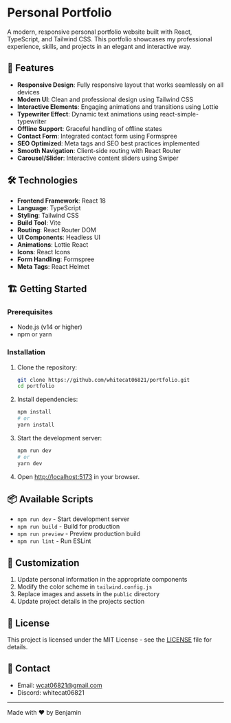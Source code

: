 # Personal Portfolio

A modern, responsive personal portfolio website built with React, TypeScript, and Tailwind CSS. This portfolio showcases my professional experience, skills, and projects in an elegant and interactive way.

## 🚀 Features

- **Responsive Design**: Fully responsive layout that works seamlessly on all devices
- **Modern UI**: Clean and professional design using Tailwind CSS
- **Interactive Elements**: Engaging animations and transitions using Lottie
- **Typewriter Effect**: Dynamic text animations using react-simple-typewriter
- **Offline Support**: Graceful handling of offline states
- **Contact Form**: Integrated contact form using Formspree
- **SEO Optimized**: Meta tags and SEO best practices implemented
- **Smooth Navigation**: Client-side routing with React Router
- **Carousel/Slider**: Interactive content sliders using Swiper

## 🛠️ Technologies

- **Frontend Framework**: React 18
- **Language**: TypeScript
- **Styling**: Tailwind CSS
- **Build Tool**: Vite
- **Routing**: React Router DOM
- **UI Components**: Headless UI
- **Animations**: Lottie React
- **Icons**: React Icons
- **Form Handling**: Formspree
- **Meta Tags**: React Helmet

## 🏗️ Getting Started

### Prerequisites

- Node.js (v14 or higher)
- npm or yarn

### Installation

1. Clone the repository:
   ```bash
   git clone https://github.com/whitecat06821/portfolio.git
   cd portfolio
   ```

2. Install dependencies:
   ```bash
   npm install
   # or
   yarn install
   ```

3. Start the development server:
   ```bash
   npm run dev
   # or
   yarn dev
   ```

4. Open [http://localhost:5173](http://localhost:5173) in your browser.

## 📦 Available Scripts

- `npm run dev` - Start development server
- `npm run build` - Build for production
- `npm run preview` - Preview production build
- `npm run lint` - Run ESLint

## 🎨 Customization

1. Update personal information in the appropriate components
2. Modify the color scheme in `tailwind.config.js`
3. Replace images and assets in the `public` directory
4. Update project details in the projects section

## 📝 License

This project is licensed under the MIT License - see the [LICENSE](LICENSE) file for details.

## 👥 Contact

- Email: wcat06821@gmail.com
- Discord: whitecat06821

---

Made with ❤️ by Benjamin
